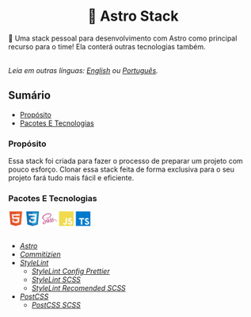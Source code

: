<h1 align="center">🚀 Astro Stack</h1>
🧡 Uma stack pessoal para desenvolvimento com Astro como principal recurso para o time! Ela conterá outras tecnologias também.<br>
<br>

*Leia em outras línguas: [English](README.md) ou [Português](README.br.md).*

<h2>Sumário</h2>

- [Propósito](#propósito)
- [Pacotes E Tecnologias](#pacotes-e-tecnologias)

<h3>Propósito</h3>
Essa stack foi criada para fazer o processo de preparar um projeto com pouco esforço. Clonar essa stack feita de forma exclusiva para o seu projeto fará tudo mais fácil e eficiente.

<h3>Pacotes E Tecnologias</h3>
<div style="display: block"> 
   <a target="_blank" href="https://developer.mozilla.org/en-US/docs/Glossary/HTML5"><img align="center" alt="HTML5" height="30" width="30" src="https://raw.githubusercontent.com/devicons/devicon/master/icons/html5/html5-original.svg"></a>
   <a target="_blank" href="https://developer.mozilla.org/en-US/docs/Web/CSS"><img align="center" alt="CSS3" height="30" width="30" src="https://raw.githubusercontent.com/devicons/devicon/master/icons/css3/css3-original.svg"></a>
   <a target="_blank" href="https://sass-lang.com/"><img align="center" alt="SASS" height="30" width="30" src="https://raw.githubusercontent.com/devicons/devicon/master/icons/sass/sass-original.svg"></a>
   <a target="_blank" href="https://www.javascript.com/"><img align="center" alt="JS" height="30" width="30" src="https://raw.githubusercontent.com/devicons/devicon/master/icons/javascript/javascript-plain.svg"></a>
   <a target="_blank" href="https://www.typescriptlang.org/"><img align="center" alt="TS" height="30" width="30" src="https://raw.githubusercontent.com/devicons/devicon/master/icons/typescript/typescript-plain.svg"></a>
</div>
<br>
 <ul>
  <li><a target="_blank" href="https://astro.build/"><i>Astro</i></a></li>
   
  <li><a target="_blank" href="https://github.com/commitizen/cz-cli"><i>Commitizien</i></a></li>
   
  <li><a target="_blank" href="https://stylelint.io/"><i>StyleLint</i></a>
    <ul>
       <li><a target="_blank" href="https://www.npmjs.com/package/stylelint-config-prettier"><i>StyleLint Config Prettier</i></a></li>
       <li><a target="_blank" href="https://www.npmjs.com/package/stylelint-scss"><i>StyleLint SCSS</i></a></li>
       <li><a target="_blank" href="https://www.npmjs.com/package/stylelint-config-recommended-scss"><i>StyleLint Recomended SCSS</i></a></li>
      </ul>
   </li>
   
  <li><a target="_blank" href="https://postcss.org/"><i>PostCSS</i></a>
     <ul>
        <li><a target="_blank" href="https://www.npmjs.com/package/postcss-scss?activeTab=dependents"><i>PostCSS SCSS</i></a></li>
     </ul>
   </li>
   
</ul>
